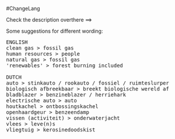 #ChangeLang

Check the description overthere ==>

Some suggestions for different wording:
<pre>
ENGLISH
clean gas > fossil gas
human resources > people
natural gas > fossil gas
'renewables' > forest burning included

DUTCH
auto > stinkauto / rookauto / fossiel / ruimteslurper
biologisch afbreekbaar > breekt biologische wereld af
bladblazer > benzineblazer / herriehark
electrische auto > auto
houtkachel > ontbossingskachel
openhaardgeur > benzeendamp
vissen (activiteit) > onderwaterjacht
vlees > leve(n)s
vliegtuig > kerosinedoodskist
</pre>

